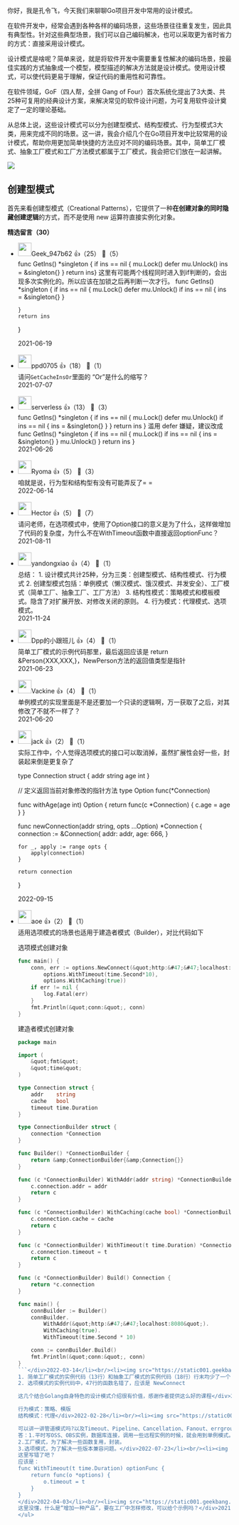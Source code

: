你好，我是孔令飞，今天我们来聊聊Go项目开发中常用的设计模式。

在软件开发中，经常会遇到各种各样的编码场景，这些场景往往重复发生，因此具有典型性。针对这些典型场景，我们可以自己编码解决，也可以采取更为省时省力的方式：直接采用设计模式。

设计模式是啥呢？简单来说，就是将软件开发中需要重复性解决的编码场景，按最佳实践的方式抽象成一个模型，模型描述的解决方法就是设计模式。使用设计模式，可以使代码更易于理解，保证代码的重用性和可靠性。

在软件领域，GoF（四人帮，全拼 Gang of Four）首次系统化提出了3大类、共25种可复用的经典设计方案，来解决常见的软件设计问题，为可复用软件设计奠定了一定的理论基础。

从总体上说，这些设计模式可以分为创建型模式、结构型模式、行为型模式3大类，用来完成不同的场景。这一讲，我会介绍几个在Go项目开发中比较常用的设计模式，帮助你用更加简单快捷的方法应对不同的编码场景。其中，简单工厂模式、抽象工厂模式和工厂方法模式都属于工厂模式，我会把它们放在一起讲解。

![](https://static001.geekbang.org/resource/image/98/20/98fb0ecb8ba65bc83f25bb2504e51d20.png?wh=3142x1613)

## 创建型模式

首先来看创建型模式（Creational Patterns），它提供了一种**在创建对象的同时隐藏创建逻辑**的方式，而不是使用 new 运算符直接实例化对象。
<div><strong>精选留言（30）</strong></div><ul>
<li><img src="" width="30px"><span>Geek_947b62</span> 👍（25） 💬（5）<div>func GetIns() *singleton { if ins == nil { mu.Lock() defer mu.Unlock() ins = &amp;singleton{} } return ins}   这里有可能两个线程同时进入到if判断的，会出现多次实例化的。所以应该在加锁之后再判断一次才行。
func GetIns() *singleton { 
	if ins == nil { 
		mu.Lock() 
		defer mu.Unlock()
		if ins == nil {
			ins = &amp;singleton{} 
		} 
		
	} 
	return ins
}</div>2021-06-19</li><br/><li><img src="https://thirdwx.qlogo.cn/mmopen/vi_32/Q0j4TwGTfTKotsBr2icbYNYlRSlicGUD1H7lulSTQUAiclsEz9gnG5kCW9qeDwdYtlRMXic3V6sj9UrfKLPJnQojag/132" width="30px"><span>ppd0705</span> 👍（18） 💬（1）<div>请问`GetCacheInsOr`里面的 “Or”是什么的缩写？</div>2021-07-07</li><br/><li><img src="https://static001.geekbang.org/account/avatar/00/10/2f/57/abb7bfe3.jpg" width="30px"><span>serverless</span> 👍（13） 💬（3）<div>func GetIns() *singleton {
	if ins == nil {
		mu.Lock()
		defer mu.Unlock()
		if ins == nil {
			ins = &amp;singleton{}
		}
	}
	return ins
}
滥用 defer 嫌疑，建议改成
func GetIns() *singleton {
	if ins == nil {
		mu.Lock()
		if ins == nil {
			ins = &amp;singleton{}
		}
		mu.Unlock()
	}
	return ins
}</div>2021-06-26</li><br/><li><img src="https://static001.geekbang.org/account/avatar/00/11/40/5e/b8fada94.jpg" width="30px"><span>Ryoma</span> 👍（5） 💬（3）<div>咱就是说，行为型和结构型有没有可能弄反了= =</div>2022-06-14</li><br/><li><img src="https://static001.geekbang.org/account/avatar/00/16/d7/39/6698b6a9.jpg" width="30px"><span>Hector</span> 👍（5） 💬（7）<div>请问老师，在选项模式中，使用了Option接口的意义是为了什么，这样做增加了代码的复杂度，为什么不在WithTimeout函数中直接返回optionFunc？</div>2021-08-11</li><br/><li><img src="https://static001.geekbang.org/account/avatar/00/0f/87/64/3882d90d.jpg" width="30px"><span>yandongxiao</span> 👍（4） 💬（1）<div>总结：
    1. 设计模式共计25种，分为三类：创建型模式、结构性模式、行为模式
    2. 创建型模式包括：单例模式（懒汉模式、饿汉模式、并发安全）、工厂模式（简单工厂、抽象工厂、工厂方法）
    3. 结构性模式：策略模式和模板模式。隐含了对扩展开放、对修改关闭的原则。
    4. 行为模式：代理模式、选项模式。</div>2021-11-24</li><br/><li><img src="https://static001.geekbang.org/account/avatar/00/17/e6/56/020f2209.jpg" width="30px"><span>Dpp的小跟班儿</span> 👍（4） 💬（1）<div>简单工厂模式的示例代码那里，最后返回应该是 return &amp;Person{XXX,XXX,}，NewPerson方法的返回值类型是指针</div>2021-06-23</li><br/><li><img src="https://static001.geekbang.org/account/avatar/00/11/63/84/f45c4af9.jpg" width="30px"><span>Vackine</span> 👍（4） 💬（1）<div>单例模式的实现里面是不是还要加一个只读的逻辑啊，万一获取了之后，对其修改了不就不一样了？</div>2021-06-20</li><br/><li><img src="https://static001.geekbang.org/account/avatar/00/13/24/a2/d61e4e28.jpg" width="30px"><span>jack</span> 👍（2） 💬（1）<div>实际工作中，个人觉得选项模式的接口可以取消掉，虽然扩展性会好一些，封装起来倒是更复杂了

type Connection struct {
	addr  string
	age   int
}

&#47;&#47; 定义返回当前对象修改的指针方法
type Option func(*Connection)

func withAge(age int) Option {
	return func(c *Connection) {
		c.age = age
	}
}

func newConnection(addr string, opts ...Option) *Connection {
	connection := &amp;Connection{
		addr:  addr,
		age:   666,
	}

	for _, apply := range opts {
		apply(connection)
	}

	return connection
}</div>2022-09-15</li><br/><li><img src="https://static001.geekbang.org/account/avatar/00/11/1d/de/62bfa83f.jpg" width="30px"><span>aoe</span> 👍（2） 💬（1）<div>适用选项模式的场景也适用于建造者模式（Builder），对比代码如下

选项模式创建对象

```go
func main() {
	conn, err := options.NewConnect(&quot;http:&#47;&#47;localhost:8080&quot;,
		options.WithTimeout(time.Second*10),
		options.WithCaching(true))
	if err != nil {
		log.Fatal(err)
	}
	fmt.Println(&quot;conn:&quot;, conn)
}
```

建造者模式创建对象

```go
package main

import (
	&quot;fmt&quot;
	&quot;time&quot;
)

type Connection struct {
	addr    string
	cache   bool
	timeout time.Duration
}

type ConnectionBuilder struct {
	connection *Connection
}

func Builder() *ConnectionBuilder {
	return &amp;ConnectionBuilder{&amp;Connection{}}
}

func (c *ConnectionBuilder) WithAddr(addr string) *ConnectionBuilder {
	c.connection.addr = addr
	return c
}

func (c *ConnectionBuilder) WithCaching(cache bool) *ConnectionBuilder {
	c.connection.cache = cache
	return c
}

func (c *ConnectionBuilder) WithTimeout(t time.Duration) *ConnectionBuilder {
	c.connection.timeout = t
	return c
}

func (c *ConnectionBuilder) Build() Connection {
	return *c.connection
}

func main() {
	connBuilder := Builder()
	connBuilder.
		WithAddr(&quot;http:&#47;&#47;localhost:8080&quot;).
		WithCaching(true).
		WithTimeout(time.Second * 10)

	conn := connBuilder.Build()
	fmt.Println(&quot;conn:&quot;, conn)
}
```</div>2022-03-14</li><br/><li><img src="https://static001.geekbang.org/account/avatar/00/11/80/67/4e381da5.jpg" width="30px"><span>Derek</span> 👍（2） 💬（2）<div>我感觉工厂方法模式那块我看不懂。。。我好菜  = =！</div>2021-10-28</li><br/><li><img src="" width="30px"><span>Geek8292</span> 👍（2） 💬（1）<div>我看gof官方是23种设计模式</div>2021-09-14</li><br/><li><img src="https://static001.geekbang.org/account/avatar/00/20/18/32/31fc3811.jpg" width="30px"><span>哈哈</span> 👍（2） 💬（1）<div>结构型模式和行为型模式是不是弄反了？</div>2021-07-23</li><br/><li><img src="https://static001.geekbang.org/account/avatar/00/25/59/a2/b28b1ffb.jpg" width="30px"><span>姚力晓</span> 👍（2） 💬（2）<div>抽象工厂模式，func（p person）Greet()  为什么没有用指针呢？</div>2021-07-20</li><br/><li><img src="http://thirdwx.qlogo.cn/mmopen/vi_32/Q0j4TwGTfTJPZN07CicHGCjkv5FuD013mpLxHN3y78UZA8FhvYkuNyqzqyA7A2XxxkUC1ax3V2JfdfJWWZgkVmg/132" width="30px"><span>Geek_c9a012</span> 👍（2） 💬（1）<div>抓Bug：
1. 简单工厂模式的实例代码（13行）和抽象工厂模式的实例代码（18行）行末均少了一个 &quot;,&quot; 在Go 1.16.3 下提示错误
2. 选项模式的实例代码中，47行的函数名错了，应该是 NewConnect

这几个结合Golang自身特色的设计模式介绍很有价值，感谢作者提供这么好的课程</div>2021-06-28</li><br/><li><img src="https://static001.geekbang.org/account/avatar/00/10/dd/09/feca820a.jpg" width="30px"><span>helloworld</span> 👍（2） 💬（1）<div>“在工厂方法模式中，依赖工厂接口，我们可以通过实现工厂接口来创建多种工厂”，这里说依赖工厂接口，但是下面给的对应栗子中为什么没有接口呢</div>2021-06-19</li><br/><li><img src="https://static001.geekbang.org/account/avatar/00/16/51/e6/387f5243.jpg" width="30px"><span>reboot</span> 👍（1） 💬（4）<div>分类错了吧？

行为模式：策略、模版
结构模式：代理</div>2022-02-28</li><br/><li><img src="https://static001.geekbang.org/account/avatar/00/14/bb/e9/ae1fbbaf.jpg" width="30px"><span>愤怒的🦅</span> 👍（1） 💬（1）<div>我发现作者行文语言挺好懂的. 

可以讲一讲管道模式吗?以及Timeout、Pipeline、Cancellation、Fanout、errgroup 等模式</div>2021-12-15</li><br/><li><img src="https://static001.geekbang.org/account/avatar/00/12/b6/d9/09d9c35c.jpg" width="30px"><span>charming-kamly</span> 👍（1） 💬（3）<div>求问  代理模式 在哪些场景可以使用？ 可以举一下具体例子么</div>2021-08-23</li><br/><li><img src="https://thirdwx.qlogo.cn/mmopen/vi_32/5GQZCecntmOibVjWkMWVnibqXEZhAYnFiaRkgfAUGdrQBWzfXjqsYteLee6afDEjvBLBVa5uvtWYTTicwO2jKia0zOw/132" width="30px"><span>Geek_a4cca6</span> 👍（1） 💬（1）<div>实际我们一般用得比较多的还是工厂模式和模板模式、策略模式这几种感觉</div>2021-07-25</li><br/><li><img src="https://thirdwx.qlogo.cn/mmopen/vi_32/5GQZCecntmOibVjWkMWVnibqXEZhAYnFiaRkgfAUGdrQBWzfXjqsYteLee6afDEjvBLBVa5uvtWYTTicwO2jKia0zOw/132" width="30px"><span>Geek_a4cca6</span> 👍（1） 💬（1）<div>这些设置模式通过实例来讲感觉受益匪浅，可能还是要结合实际的场景多运用才行，看似明白可能实际用时还是不会，希望后面可以结合这些模式在项目中使用，真正让大家理解和明白。</div>2021-07-25</li><br/><li><img src="https://static001.geekbang.org/account/avatar/00/13/4b/11/d7e08b5b.jpg" width="30px"><span>dll</span> 👍（1） 💬（4）<div>老师，有没有系统的讲go语言设计模式的书籍或者资料推进啊</div>2021-06-28</li><br/><li><img src="https://static001.geekbang.org/account/avatar/00/21/53/79/327ef30e.jpg" width="30px"><span>sugar</span> 👍（0） 💬（1）<div>为啥我的 vscode import  &quot;sync&quot; 自动给去掉了</div>2022-10-20</li><br/><li><img src="https://static001.geekbang.org/account/avatar/00/0f/d6/74/6f04af6f.jpg" width="30px"><span>鸿溟</span> 👍（0） 💬（1）<div>单例模式中的 once.Do 方式，也属于懒汉式吧</div>2022-10-17</li><br/><li><img src="https://static001.geekbang.org/account/avatar/00/2a/14/e2/f6f1627c.jpg" width="30px"><span>顺势而为</span> 👍（0） 💬（1）<div>你当前开发的项目中，哪些可以用单例模式、工厂模式、选项模式来重新实现呢？
答：1.平时写OSS、OBS实例，数据库连接，调用一些远程实例的时候，就会用到单例模式。
2.工厂模式，为了解决一些函数复用，封装。
3.选项模式，为了解决一些版本兼容问题。</div>2022-07-23</li><br/><li><img src="https://thirdwx.qlogo.cn/mmopen/vi_32/Q0j4TwGTfTIW5xLKMIwlibBXdP5sGVqhXAGuLYk7XFBrhzkFytlKicjNpSHIKXQclDUlSbD9s2HDuOiaBXslCqVbg/132" width="30px"><span>Geek_f23c82</span> 👍（0） 💬（2）<div>结构模式和行为模式分类返回了</div>2022-04-14</li><br/><li><img src="https://thirdwx.qlogo.cn/mmopen/vi_32/DYAIOgq83eotYI6qs5aGXzxUO8NS2ibT7kDQPlUxibY7CT8zQozHM0xlnrVagMDbGwL6U0ZSNc1ckr33jW1Gy25g/132" width="30px"><span>Geek_7bdc67</span> 👍（0） 💬（1）<div>func WithTimeout(t time.Duration) Option {  return optionFunc(func(o *options) {    o.timeout = t  })}
这里写错了吧？
应该是：
func WithTimeout(t time.Duration) optionFunc {
	return func(o *options) {
		o.timeout = t
	}
}
</div>2022-04-03</li><br/><li><img src="https://static001.geekbang.org/account/avatar/00/11/cc/25/8c6eab2c.jpg" width="30px"><span>ArtistLu</span> 👍（0） 💬（1）<div>选项模式比项目中的多一个apply更复杂有必要吗？</div>2021-12-10</li><br/><li><img src="https://static001.geekbang.org/account/avatar/00/11/b5/e6/c67f12bd.jpg" width="30px"><span>左耳朵东</span> 👍（0） 💬（1）<div>&quot;在简单工厂模式中，依赖于唯一的工厂对象，如果我们需要实例化一个产品，就要向工厂中传入一个参数，获取对应的对象；如果要增加一种产品，就要在工厂中修改创建产品的函数。这会导致耦合性过高&quot;
这里没懂，什么是“增加一种产品”，要在工厂中怎样修改，可以给个示例吗？</div>2021-11-26</li><br/><li><img src="https://static001.geekbang.org/account/avatar/00/18/c9/60/2f7eb4b5.jpg" width="30px"><span>dairongpeng</span> 👍（0） 💬（1）<div>老师能大概列一些这些设计模式在iam中的应用场景么，这样的话可以帮助读者更好的阅读iam的源码</div>2021-11-25</li><br/>
</ul>